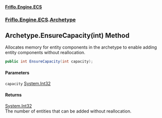 #### [Friflo.Engine.ECS](index.md 'index')
### [Friflo.Engine.ECS](Friflo.Engine.ECS.md 'Friflo.Engine.ECS').[Archetype](Archetype.md 'Friflo.Engine.ECS.Archetype')

## Archetype.EnsureCapacity(int) Method

Allocates memory for entity components in the archetype to enable adding entity components without reallocation.

```csharp
public int EnsureCapacity(int capacity);
```
#### Parameters

<a name='Friflo.Engine.ECS.Archetype.EnsureCapacity(int).capacity'></a>

`capacity` [System.Int32](https://docs.microsoft.com/en-us/dotnet/api/System.Int32 'System.Int32')

#### Returns
[System.Int32](https://docs.microsoft.com/en-us/dotnet/api/System.Int32 'System.Int32')  
The number of entities that can be added without reallocation.